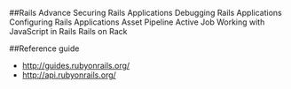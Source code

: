 ##Rails Advance
Securing Rails Applications
Debugging Rails Applications
Configuring Rails Applications
Asset Pipeline
Active Job
Working with JavaScript in Rails
Rails on Rack

##Reference guide
- http://guides.rubyonrails.org/
- http://api.rubyonrails.org/
